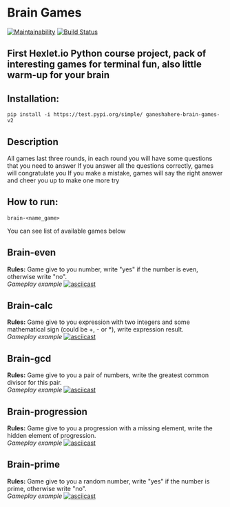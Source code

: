 # Brain Games #  
[![Maintainability](https://api.codeclimate.com/v1/badges/e673a1447c1d53713b1b/maintainability)](https://codeclimate.com/github/Ganeshahere/python-project-lvl1-v2/maintainability)
[![Build Status](https://travis-ci.org/Ganeshahere/python-project-lvl1.svg?branch=master)](https://travis-ci.org/Ganeshahere/python-project-lvl1)
## First Hexlet.io Python course project, pack of interesting games for terminal fun, also little warm-up for your brain ##
## Installation: ##
    pip install -i https://test.pypi.org/simple/ ganeshahere-brain-games-v2
## Description ##
All games last three rounds, in each round you will have some questions that you need to answer
If you answer all the questions correctly, games will congratulate you
If you make a mistake, games will say the right answer and cheer you up to make one more try
## How to run: ##
    brain-<name_game>
You can see list of available games below
## Brain-even ##
**Rules:** Game give to you number, write "yes" if the number is even, otherwise write "no".  
*Gameplay example*
[![asciicast](https://asciinema.org/a/1HFwchep6BP59HwOVjfgbK0gq.svg)](https://asciinema.org/a/1HFwchep6BP59HwOVjfgbK0gq)
## Brain-calc ##
**Rules:** Game give to you expression with two integers and some mathematical sign (could be +, - or *), write expression result.  
*Gameplay example*
[![asciicast](https://asciinema.org/a/l71hC33BJfHvDLXQhncQQkEo8.svg)](https://asciinema.org/a/l71hC33BJfHvDLXQhncQQkEo8)
## Brain-gcd ##
**Rules:** Game give to you a pair of numbers, write the greatest common divisor for this pair.  
*Gameplay example*
[![asciicast](https://asciinema.org/a/IjINH33KFSvjH8K8vK7sQp6Th.svg)](https://asciinema.org/a/IjINH33KFSvjH8K8vK7sQp6Th)
## Brain-progression ##
**Rules:** Game give to you a progression with a missing element, write the hidden element of progression.  
*Gameplay example*
[![asciicast](https://asciinema.org/a/jeNQ3rdlkQhV07F4DzHliPm14.svg)](https://asciinema.org/a/jeNQ3rdlkQhV07F4DzHliPm14)
## Brain-prime ##
**Rules:** Game give to you a random number, write "yes" if the number is prime, otherwise write "no".  
*Gameplay example*
[![asciicast](https://asciinema.org/a/z72GbGHbXSna7mYzq4rsb9SqO.svg)](https://asciinema.org/a/z72GbGHbXSna7mYzq4rsb9SqO)

